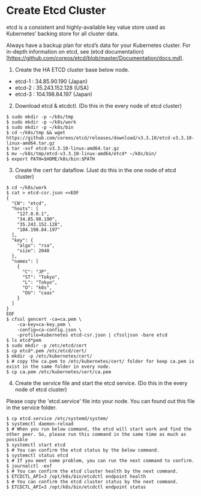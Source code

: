 # Create Etcd Cluster

etcd is a consistent and highly-available key value store used as Kubernetes’ backing store for all cluster data.

Always have a backup plan for etcd’s data for your Kubernetes cluster. For in-depth information on etcd, see (etcd documentation)[https://github.com/coreos/etcd/blob/master/Documentation/docs.md].

1. Create the HA ETCD cluster base below node.
+ etcd-1 : 34.85.90.190 (Japan)
+ etcd-2 : 35.243.152.128 (USA)
+ etcd-3 : 104.198.84.197 (Japan)

2. Download etcd & etcdctl. (Do this in the every node of etcd cluster)
```
$ sudo mkdir -p ~/k8s/tmp
$ sudo mkdir -p ~/k8s/work
$ sudo mkdir -p ~/k8s/bin
$ cd ~/k8s/tmp && wget https://github.com/coreos/etcd/releases/download/v3.3.10/etcd-v3.3.10-linux-amd64.tar.gz
$ tar -xvf etcd-v3.3.10-linux-amd64.tar.gz
$ mv ~/k8s/tmp/etcd-v3.3.10-linux-amd64/etcd* ~/k8s/bin/
$ export PATH=$HOME/k8s/bin:$PATH
```

3. Create the cert for dataflow. (Just do this in the one node of etcd cluster)
```
$ cd ~/k8s/work
$ cat > etcd-csr.json <<EOF
{
  "CN": "etcd",
  "hosts": [
    "127.0.0.1",
    "34.85.90.190",
    "35.243.152.128",
    "104.198.84.197"
  ],
  "key": {
    "algo": "rsa",
    "size": 2048
  },
  "names": [
    {
      "C": "JP",
      "ST": "Tokyo",
      "L": "Tokyo",
      "O": "k8s",
      "OU": "caas"
    }
  ]
}
EOF
$ cfssl gencert -ca=ca.pem \
    -ca-key=ca-key.pem \
    -config=ca-config.json \
    -profile=kubernetes etcd-csr.json | cfssljson -bare etcd
$ ls etcd*pem
$ sudo mkdir -p /etc/etcd/cert
$ cp etcd*.pem /etc/etcd/cert/
$ mkdir -p /etc/kubernetes/cert/
$ # copy the ca.pem to /etc/kubernetes/cert/ folder for keep ca.pem is exist in the same folder in every node.
$ cp ca.pem /etc/kubernetes/cert/ca.pem
```

4. Create the service file and start the etcd service. (Do this in the every node of etcd cluster)

Please copy the 'etcd.service' file into your node. You can found out this file in the service folder.
```
$ cp etcd.service /etc/systemd/system/
$ systemctl daemon-reload
$ # When you run below command, the etcd will start work and find the other peer. So, please run this command in the same time as much as possible
$ systemctl start etcd
$ # You can confirm the etcd status by the below command.
$ systemctl status etcd 
$ # If you meet some problem, you can run the next command to confirm.
$ journalctl -exf
$ # You can confirm the etcd cluster health by the next command.
$ ETCDCTL_API=3 /opt/k8s/bin/etcdctl endpoint health
$ # You can confirm the etcd cluster status by the next command.
$ ETCDCTL_API=3 /opt/k8s/bin/etcdctl endpoint status
```
